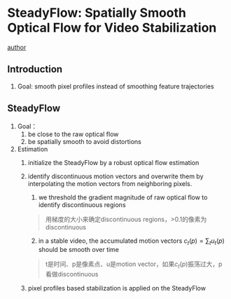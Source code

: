 # SteadyFlow: Spatially Smooth Optical Flow for Video Stabilization
[author](http://www.liushuaicheng.org/)

## Introduction
1. Goal: smooth pixel profiles instead of smoothing feature trajectories

## SteadyFlow
1. Goal：
   1. be close to the raw optical flow
   2. be spatially smooth to avoid distortions
2. Estimation
   1. initialize the SteadyFlow by a robust optical flow estimation
   2. identify discontinuous motion vectors and overwrite them by interpolating the motion vectors from neighboring pixels.
      1. we threshold the gradient magnitude of raw optical flow to identify discontinuous regions
      > 用梯度的大小来确定discontinuous regions，>0.1的像素为discontinuous

      2. in a stable video, the accumulated motion vectors $c_t(p)=\sum_tu_t(p)$ should be smooth over time
      > t是时间、p是像素点、u是motion vector，如果$c_t(p)$振荡过大，p看做discontinuous

   3. pixel profiles based stabilization is applied on the SteadyFlow
